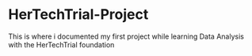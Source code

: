 # HerTechTrial-Project
This is where i documented my first project while learning Data Analysis with the HerTechTrial foundation
